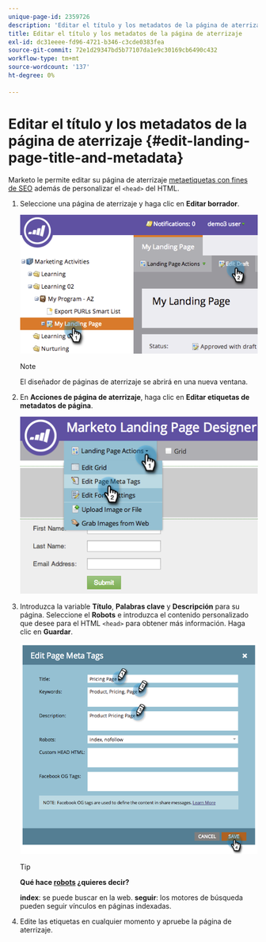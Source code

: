 ```yaml
---
unique-page-id: 2359726
description: 'Editar el título y los metadatos de la página de aterrizaje: Documentos de Marketo: Documentación del producto'
title: Editar el título y los metadatos de la página de aterrizaje
exl-id: dc31eeee-fd96-4721-b346-c3cde0383fea
source-git-commit: 72e1d29347bd5b77107da1e9c30169cb6490c432
workflow-type: tm+mt
source-wordcount: '137'
ht-degree: 0%

---
```


# Editar el título y los metadatos de la página de aterrizaje {#edit-landing-page-title-and-metadata}

Marketo le permite editar su página de aterrizaje [metaetiquetas con fines de SEO](https://www.w3schools.com/tags/tag_meta.asp) además de personalizar el `<head>` del HTML.

1. Seleccione una página de aterrizaje y haga clic en **Editar borrador**.

   ![](assets/image2014-9-17-11-3a39-3a21.png)

   >[!NOTE]
   >
   >El diseñador de páginas de aterrizaje se abrirá en una nueva ventana.

1. En **Acciones de página de aterrizaje**, haga clic en **Editar etiquetas de metadatos de página**.

   ![](assets/image2014-9-17-11-3a39-3a32.png)

1. Introduzca la variable **Título**, **Palabras clave** y **Descripción** para su página. Seleccione el **Robots** e introduzca el contenido personalizado que desee para el HTML `<head>` para obtener más información. Haga clic en **Guardar**.

   ![](assets/image2014-9-17-11-3a39-3a50.png)

   >[!TIP]
   >
   >**Qué hace [robots](https://www.robotstxt.org/meta.html) ¿quieres decir?**
   >
   >**index**: se puede buscar en la web. **seguir**: los motores de búsqueda pueden seguir vínculos en páginas indexadas.

1. Edite las etiquetas en cualquier momento y apruebe la página de aterrizaje.
